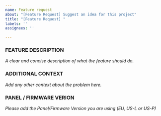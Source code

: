 ```yaml
---
name: Feature request
about: "[Feature Request] Suggest an idea for this project"
title: "[Feature Request] "
labels: ''
assignees: ''

---
```


<!-- Thanks for reporting a problem for this project. READ THIS FIRST:

DO NOT DELETE ANY TEXT from this template! Otherwise the issue will be auto-closed.

This issue template is meant to ASK FOR NEW FEATURES ONLY

Please take a few minutes to complete the requested information below.
Our ability to provide assistance is greatly hampered without it. 

-->

### FEATURE DESCRIPTION
_A clear and concise description of what the feature should do._

### ADDITIONAL CONTEXT
_Add any other context about the problem here._

### PANEL / FIRMWARE VERION
_Please add the Panel/Firmware Version you are using (EU, US-L or US-P)_
